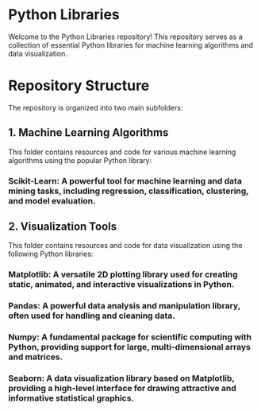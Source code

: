 # Python Libraries

Welcome to the Python Libraries repository! This repository serves as a collection of essential Python libraries for machine learning algorithms and data visualization.

# Repository Structure
The repository is organized into two main subfolders:

## 1. Machine Learning Algorithms
This folder contains resources and code for various machine learning algorithms using the popular Python library:

### Scikit-Learn: A powerful tool for machine learning and data mining tasks, including regression, classification, clustering, and model evaluation.

## 2. Visualization Tools
This folder contains resources and code for data visualization using the following Python libraries:

### Matplotlib: A versatile 2D plotting library used for creating static, animated, and interactive visualizations in Python.
### Pandas: A powerful data analysis and manipulation library, often used for handling and cleaning data.
### Numpy: A fundamental package for scientific computing with Python, providing support for large, multi-dimensional arrays and matrices.
### Seaborn: A data visualization library based on Matplotlib, providing a high-level interface for drawing attractive and informative statistical graphics.
